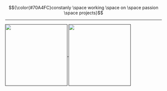$${\color{#70A4FC}constanly \space working \space on \space passion \space projects}$$

<hr/>

<a href="">
  <img height=200 align="center" src="https://github-readme-stats.vercel.app/api/top-langs?username=mayorofdesalle&show_icons=true&theme=tokyonight&locale=en&layout=compact&hide=jupyter%20notebook" />
</a>
<a href="">
  <img height=200 align="center" src="https://github-readme-stats.vercel.app/api?username=mayorofdesalle&show_icons=true&theme=tokyonight&locale=en&layout=compact&card_width=350" />
</a>
